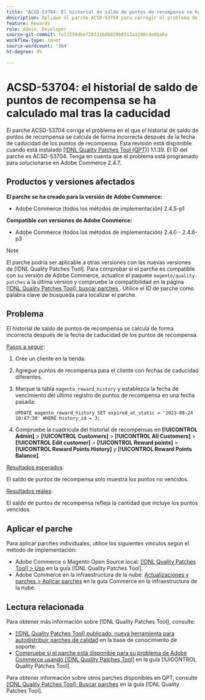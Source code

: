 ```yaml
---
title: "ACSD-53704: El historial de saldo de puntos de recompensa se ha calculado incorrectamente tras la caducidad"
description: Aplique el parche ACSD-53704 para corregir el problema de Adobe Commerce en el que el historial de saldo de puntos de recompensa se calcula de forma incorrecta después de la fecha de caducidad de los puntos de recompensa.
feature: Rewards
role: Admin, Developer
source-git-commit: fe11599dbef283326db029b0312ad290cde0ba0a
workflow-type: tm+mt
source-wordcount: '364'
ht-degree: 0%

---
```


# ACSD-53704: el historial de saldo de puntos de recompensa se ha calculado mal tras la caducidad

El parche ACSD-53704 corrige el problema en el que el historial de saldo de puntos de recompensa se calcula de forma incorrecta después de la fecha de caducidad de los puntos de recompensa. Esta revisión está disponible cuando está instalado [[!DNL Quality Patches Tool (QPT)]](https://experienceleague.adobe.com/en/docs/commerce-knowledge-base/kb/announcements/commerce-announcements/magento-quality-patches-released-new-tool-to-self-serve-quality-patches) 1.1.39. El ID del parche es ACSD-53704. Tenga en cuenta que el problema está programado para solucionarse en Adobe Commerce 2.4.7.

## Productos y versiones afectados

**El parche se ha creado para la versión de Adobe Commerce:**

* Adobe Commerce (todos los métodos de implementación) 2.4.5-p1

**Compatible con versiones de Adobe Commerce:**

* Adobe Commerce (todos los métodos de implementación) 2.4.0 - 2.4.6-p3

>[!NOTE]
>
>El parche podría ser aplicable a otras versiones con las nuevas versiones de [!DNL Quality Patches Tool]. Para comprobar si el parche es compatible con su versión de Adobe Commerce, actualice el paquete `magento/quality-patches` a la última versión y compruebe la compatibilidad en la página [[!DNL Quality Patches Tool]: buscar parches ](https://experienceleague.adobe.com/tools/commerce-quality-patches/index.html). Utilice el ID de parche como palabra clave de búsqueda para localizar el parche.

## Problema

El historial de saldo de puntos de recompensa se calcula de forma incorrecta después de la fecha de caducidad de los puntos de recompensa.

<u>Pasos a seguir</u>:

1. Cree un cliente en la tienda.
1. Agregue puntos de recompensa para el cliente con fechas de caducidad diferentes.
1. Marque la tabla `magento_reward_history` y establezca la fecha de vencimiento del último registro de puntos de recompensa en una fecha pasada:

   ```
   UPDATE magento_reward_history SET expired_at_static = '2023-08-24 10:47:38' WHERE history_id = 3;
   ```

1. Compruebe la cuadrícula del historial de recompensas en **[!UICONTROL Admin]** > **[!UICONTROL Customers]** > **[!UICONTROL All Customers]** > **[!UICONTROL Edit customer]** > **[!UICONTROL Reward points]** > **[!UICONTROL Reward Points History]** y **[!UICONTROL Reward Points Balance]**.

<u>Resultados esperados</u>:

El saldo de puntos de recompensa solo muestra los puntos no vencidos.

<u>Resultados reales</u>:

El saldo de puntos de recompensa refleja la cantidad que incluye los puntos vencidos.

## Aplicar el parche

Para aplicar parches individuales, utilice los siguientes vínculos según el método de implementación:

* Adobe Commerce o Magento Open Source local: [[!DNL Quality Patches Tool] > Uso](/help/tools/quality-patches-tool/usage.md) en la guía [!DNL Quality Patches Tool].
* Adobe Commerce en la infraestructura de la nube: [Actualizaciones y parches > Aplicar parches](https://experienceleague.adobe.com/docs/commerce-cloud-service/user-guide/develop/upgrade/apply-patches.html) en la guía Commerce en la infraestructura de la nube.

## Lectura relacionada

Para obtener más información sobre [!DNL Quality Patches Tool], consulte:

* [[!DNL Quality Patches Tool] publicado: nueva herramienta para autodistribuir parches de calidad](https://experienceleague.adobe.com/en/docs/commerce-knowledge-base/kb/announcements/commerce-announcements/magento-quality-patches-released-new-tool-to-self-serve-quality-patches) en la base de conocimiento de soporte.
* [Compruebe si el parche está disponible para su problema de Adobe Commerce usando [!DNL Quality Patches Tool]](/help/tools/quality-patches-tool/patches-available-in-qpt/check-patch-for-magento-issue-with-magento-quality-patches.md) en la guía [!UICONTROL Quality Patches Tool].


Para obtener información sobre otros parches disponibles en QPT, consulte [[!DNL Quality Patches Tool]: Buscar parches](https://experienceleague.adobe.com/tools/commerce-quality-patches/index.html) en la guía [!DNL Quality Patches Tool].
